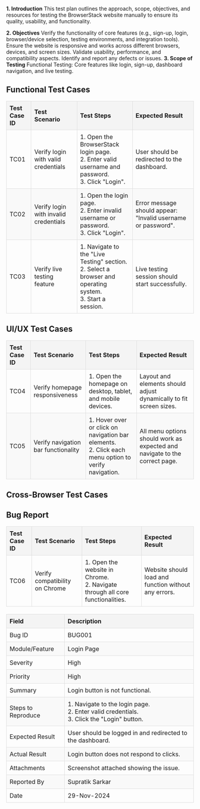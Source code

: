 **1. Introduction**
This test plan outlines the approach, scope, objectives, and resources for testing the BrowserStack website manually to ensure its quality, usability, and functionality.

**2. Objectives**
Verify the functionality of core features (e.g., sign-up, login, browser/device selection, testing environments, and integration tools).
Ensure the website is responsive and works across different browsers, devices, and screen sizes.
Validate usability, performance, and compatibility aspects.
Identify and report any defects or issues.
**3. Scope of Testing**
Functional Testing: Core features like login, sign-up, dashboard navigation, and live testing.
<!DOCTYPE html>
<html lang="en">
<head>
    <meta charset="UTF-8">
    <meta name="viewport" content="width=device-width, initial-scale=1.0">
    <title>Functional Test Cases</title>
    <style>
        table {
            width: 100%;
            border-collapse: collapse;
            margin-bottom: 20px;
        }
        th, td {
            border: 1px solid #ddd;
            padding: 8px;
            text-align: left;
        }
        th {
            background-color: #f4f4f4;
            font-weight: bold;
        }
        tr:nth-child(even) {
            background-color: #f9f9f9;
        }
    </style>
</head>
<body>
    <h2>Functional Test Cases</h2>
    <table>
        <thead>
            <tr>
                <th>Test Case ID</th>
                <th>Test Scenario</th>
                <th>Test Steps</th>
                <th>Expected Result</th>
            </tr>
        </thead>
        <tbody>
            <tr>
                <td>TC01</td>
                <td>Verify login with valid credentials</td>
                <td>
                    1. Open the BrowserStack login page.<br>
                    2. Enter valid username and password.<br>
                    3. Click "Login".
                </td>
                <td>User should be redirected to the dashboard.</td>
            </tr>
            <tr>
                <td>TC02</td>
                <td>Verify login with invalid credentials</td>
                <td>
                    1. Open the login page.<br>
                    2. Enter invalid username or password.<br>
                    3. Click "Login".
                </td>
                <td>Error message should appear: "Invalid username or password".</td>
            </tr>
            <tr>
                <td>TC03</td>
                <td>Verify live testing feature</td>
                <td>
                    1. Navigate to the "Live Testing" section.<br>
                    2. Select a browser and operating system.<br>
                    3. Start a session.
                </td>
                <td>Live testing session should start successfully.</td>
            </tr>
        </tbody>
    </table>
</body>
</html>
<!DOCTYPE html>
<html lang="en">
<head>
    <meta charset="UTF-8">
    <meta name="viewport" content="width=device-width, initial-scale=1.0">
    <title>UI/UX Test Cases</title>
    <style>
        table {
            width: 100%;
            border-collapse: collapse;
            margin-bottom: 20px;
        }
        th, td {
            border: 1px solid #ddd;
            padding: 8px;
            text-align: left;
        }
        th {
            background-color: #f4f4f4;
            font-weight: bold;
        }
        tr:nth-child(even) {
            background-color: #f9f9f9;
        }
    </style>
</head>
<body>
    <h2>UI/UX Test Cases</h2>
    <table>
        <thead>
            <tr>
                <th>Test Case ID</th>
                <th>Test Scenario</th>
                <th>Test Steps</th>
                <th>Expected Result</th>
            </tr>
        </thead>
        <tbody>
            <tr>
                <td>TC04</td>
                <td>Verify homepage responsiveness</td>
                <td>
                    1. Open the homepage on desktop, tablet, and mobile devices.
                </td>
                <td>Layout and elements should adjust dynamically to fit screen sizes.</td>
            </tr>
            <tr>
                <td>TC05</td>
                <td>Verify navigation bar functionality</td>
                <td>
                    1. Hover over or click on navigation bar elements.<br>
                    2. Click each menu option to verify navigation.
                </td>
                <td>All menu options should work as expected and navigate to the correct page.</td>
            </tr>
        </tbody>
    </table>
</body>
</html>
<!DOCTYPE html>
<html lang="en">
<head>
    <meta charset="UTF-8">
    <meta name="viewport" content="width=device-width, initial-scale=1.0">
    <title>Cross-Browser Test Cases</title>
    <style>
        table {
            width: 100%;
            border-collapse: collapse;
            margin-bottom: 20px;
        }
        th, td {
            border: 1px solid #ddd;
            padding: 8px;
            text-align: left;
        }
        th {
            background-color: #f4f4f4;
            font-weight: bold;
        }
        tr:nth-child(even) {
            background-color: #f9f9f9;
        }
    </style>
</head>
<body>
    <h2>Cross-Browser Test Cases</h2>
    <table>
        <thead>
            <tr>
                <th>Test Case ID</th>
                <th>Test Scenario</th>
                <th>Test Steps</th>
                <th>Expected Result</th>
            </tr>
        </thead>
        <tbody>
            <tr>
                <td>TC06</td>
                <td>Verify compatibility on Chrome</td>
                <td>
                    1. Open the website in Chrome.<br>
                    2. Navigate through all core functionalities.
                </td>
                <td>Website should load and function without any errors.</td
<!DOCTYPE html>
<html lang="en">
<head>
    <meta charset="UTF-8">
    <meta name="viewport" content="width=device-width, initial-scale=1.0">
    <title>Bug Report</title>
    <style>
        table {
            width: 100%;
            border-collapse: collapse;
            margin-bottom: 20px;
        }
        th, td {
            border: 1px solid #ddd;
            padding: 8px;
            text-align: left;
        }
        th {
            background-color: #f4f4f4;
            font-weight: bold;
        }
        tr:nth-child(even) {
            background-color: #f9f9f9;
        }
    </style>
</head>
<body>
    <h2>Bug Report</h2>
    <table>
        <thead>
            <tr>
                <th>Field</th>
                <th>Description</th>
            </tr>
        </thead>
        <tbody>
            <tr>
                <td>Bug ID</td>
                <td>BUG001</td>
            </tr>
            <tr>
                <td>Module/Feature</td>
                <td>Login Page</td>
            </tr>
            <tr>
                <td>Severity</td>
                <td>High</td>
            </tr>
            <tr>
                <td>Priority</td>
                <td>High</td>
            </tr>
            <tr>
                <td>Summary</td>
                <td>Login button is not functional.</td>
            </tr>
            <tr>
                <td>Steps to Reproduce</td>
                <td>
                    1. Navigate to the login page.<br>
                    2. Enter valid credentials.<br>
                    3. Click the "Login" button.
                </td>
            </tr>
            <tr>
                <td>Expected Result</td>
                <td>User should be logged in and redirected to the dashboard.</td>
            </tr>
            <tr>
                <td>Actual Result</td>
                <td>Login button does not respond to clicks.</td>
            </tr>
            <tr>
                <td>Attachments</td>
                <td>Screenshot attached showing the issue.</td>
            </tr>
            <tr>
                <td>Reported By</td>
                <td>Supratik Sarkar</td>
            </tr>
            <tr>
                <td>Date</td>
                <td>29-Nov-2024</td>
            </tr>
        </tbody>
    </table>
</body>
</html>
